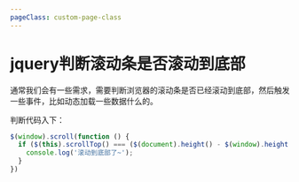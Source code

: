 ```yaml
---
pageClass: custom-page-class
---
```


# jquery判断滚动条是否滚动到底部

通常我们会有一些需求，需要判断浏览器的滚动条是否已经滚动到底部，然后触发一些事件，比如动态加载一些数据什么的。

判断代码入下：

```javascript
$(window).scroll(function () {
  if ($(this).scrollTop() === ($(document).height() - $(window).height())) {
    console.log('滚动到底部了~');
  }
})
```